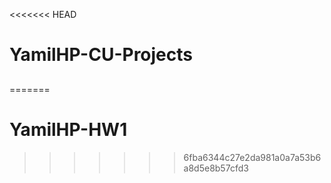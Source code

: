 <<<<<<< HEAD
# YamilHP-CU-Projects

## 
=======
# YamilHP-HW1
>>>>>>> 6fba6344c27e2da981a0a7a53b6a8d5e8b57cfd3
